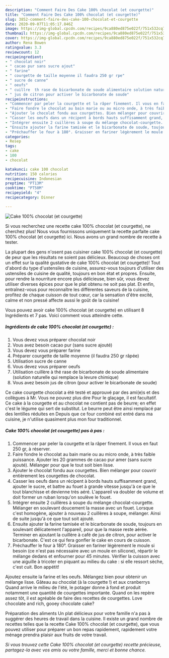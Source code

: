 ```yaml
---
description: "Comment Faire Des Cake 100% chocolat (et courgette)"
title: "Comment Faire Des Cake 100% chocolat (et courgette)"
slug: 3852-comment-faire-des-cake-100-chocolat-et-courgette
date: 2020-09-07T11:05:17.846Z
image: https://img-global.cpcdn.com/recipes/9ca880ed875e022f/751x532cq70/cake-100-chocolat-et-courgette-photo-principale-de-la-recette.jpg
thumbnail: https://img-global.cpcdn.com/recipes/9ca880ed875e022f/751x532cq70/cake-100-chocolat-et-courgette-photo-principale-de-la-recette.jpg
cover: https://img-global.cpcdn.com/recipes/9ca880ed875e022f/751x532cq70/cake-100-chocolat-et-courgette-photo-principale-de-la-recette.jpg
author: Rena Bowen
ratingvalue: 3.3
reviewcount: 12
recipeingredient:
- " chocolat noir"
- " cacao pur sans sucre ajout"
- " farine"
- " courgette de taille moyenne il faudra 250 gr rpe"
- " sucre de canne"
- " oeufs"
- " cuillre  th rase de bicarbonate de soude alimentaire solution naturelle qui remplace la levure chimique"
- " jus de citron pour activer le bicarbonate de soude"
recipeinstructions:
- "Commencer par peler la courgette et la râper finement. Il vous en faut 250 gr, à réserver."
- "Faire fondre le chocolat au bain marie ou au micro onde, à très faible puissance. Ajouter les 20 grammes de cacao pur amer (sans sucre ajouté). Mélanger pour que le tout soit bien lisse."
- "Ajouter le chocolat fondu aux courgettes. Bien mélanger pour couvrir entièrement les courgettes de chocolat."
- "Casser les oeufs dans un récipent à bords hauts suffisamment grand, ajouter le sucre, et battre au fouet à grande vitesse jusqu&#39;à ce que le tout blanchisse et devienne très aéré. L&#39;appareil va doubler de volume et doit former un ruban lorsqu&#39;on soulève le fouet."
- "Intégrer ensuite 2 cuillères à soupe du mélange chocolat-courgette. Mélanger en soulevant doucement la masse avec un fouet. Lorsque c&#39;est homogène, ajouter à nouveau 2 cuillères à soupe, mélanger. Ainsi de suite jusqu&#39;à ce que tout soit ajouté."
- "Ensuite ajouter la farine tamisée et le bicarbonate de soude, toujours en soulevant délicatement l&#39;appareil, pour que la masse reste aérée. Terminer en ajoutant la cuillère à café de jus de citron, pour activer le bicarbonate. C&#39;est ce qui fera gonfler le cake en cours de cuisson."
- "Préchauffer le four à 180°. Graisser en fariner légèrement le moule si besoin (ce n&#39;est pas nécessaire avec un moule en silicone), répartir le mélange dedans et enfourner pour 45 minutes. Vérifier la cuisson avec une aiguille à tricoter en piquant au milieu du cake : si elle ressort sèche, c&#39;est cuit. Bon appétit!"
categories:
- Resep
tags:
- cake
- 100
- chocolat

katakunci: cake 100 chocolat 
nutrition: 150 calories
recipecuisine: Indonesian
preptime: "PT13M"
cooktime: "PT50M"
recipeyield: "4"
recipecategory: Dinner

---
```



![Cake 100% chocolat (et courgette)](https://img-global.cpcdn.com/recipes/9ca880ed875e022f/751x532cq70/cake-100-chocolat-et-courgette-photo-principale-de-la-recette.jpg)

Si vous recherchez une recette cake 100% chocolat (et courgette), ne cherchez plus! Nous vous fournissons uniquement la recette parfaite cake 100% chocolat (et courgette) ici. Nous avons un grand nombre de recette à tester.

La plupart des gens n'osent pas cuisiner cake 100% chocolat (et courgette) de peur que les résultats ne soient pas délicieux. Beaucoup de choses ont un effet sur la qualité gustative de cake 100% chocolat (et courgette)! Tout d'abord du type d'ustensiles de cuisine, assurez-vous toujours d'utiliser des ustensiles de cuisine de qualité, toujours en bon état et propres. Ensuite, pour rendre la nourriture encore plus délicieuse, bien sûr, vous devez utiliser diverses épices pour que le plat obtenu ne soit pas plat. Et enfin, entraînez-vous pour reconnaître les différentes saveurs de la cuisine, profitez de chaque cuisson de tout cœur, car la sensation d'être excité, calme et non pressé affecte aussi le goût de la cuisine!

<!--inarticleads1-->

Vous pouvez avoir cake 100% chocolat (et courgette) en utilisant 8 Ingrédients et 7 pas. Voici comment vous atteindre cette.

##### Ingrédients de cake 100% chocolat (et courgette) :

1. Vous devez vous préparer  chocolat noir
1. Vous avez besoin  cacao pur (sans sucre ajouté)
1. Vous devez vous préparer  farine
1. Préparer  courgette de taille moyenne (il faudra 250 gr râpée)
1. Utilisation  sucre de canne
1. Vous devez vous préparer  oeufs
1. Utilisation  cuillère à thé rase de bicarbonate de soude alimentaire (solution naturelle qui remplace la levure chimique)
1. Vous avez besoin  jus de citron (pour activer le bicarbonate de soude)


Ce cake courgette chocolat a été testé et approuvé par des ami(e)s et des collègues à Mr. Vous ne pouvez plus dire Pour le glaçage, il est facultatif. Ce cake à la courgette et au chocolat ne contient pas de beurre; en effet c&#39;est le légume qui sert de substitut. Le beurre peut être ainsi remplacé par des lentilles réduites en Depuis que ce four combiné est entré dans ma cuisine, je n&#39;utilise quasiment plus mon four traditionnel. 

<!--inarticleads2-->

##### Cake 100% chocolat (et courgette) pas à pas :

1. Commencer par peler la courgette et la râper finement. Il vous en faut 250 gr, à réserver.
1. Faire fondre le chocolat au bain marie ou au micro onde, à très faible puissance. Ajouter les 20 grammes de cacao pur amer (sans sucre ajouté). Mélanger pour que le tout soit bien lisse.
1. Ajouter le chocolat fondu aux courgettes. Bien mélanger pour couvrir entièrement les courgettes de chocolat.
1. Casser les oeufs dans un récipent à bords hauts suffisamment grand, ajouter le sucre, et battre au fouet à grande vitesse jusqu&#39;à ce que le tout blanchisse et devienne très aéré. L&#39;appareil va doubler de volume et doit former un ruban lorsqu&#39;on soulève le fouet.
1. Intégrer ensuite 2 cuillères à soupe du mélange chocolat-courgette. Mélanger en soulevant doucement la masse avec un fouet. Lorsque c&#39;est homogène, ajouter à nouveau 2 cuillères à soupe, mélanger. Ainsi de suite jusqu&#39;à ce que tout soit ajouté.
1. Ensuite ajouter la farine tamisée et le bicarbonate de soude, toujours en soulevant délicatement l&#39;appareil, pour que la masse reste aérée. Terminer en ajoutant la cuillère à café de jus de citron, pour activer le bicarbonate. C&#39;est ce qui fera gonfler le cake en cours de cuisson.
1. Préchauffer le four à 180°. Graisser en fariner légèrement le moule si besoin (ce n&#39;est pas nécessaire avec un moule en silicone), répartir le mélange dedans et enfourner pour 45 minutes. Vérifier la cuisson avec une aiguille à tricoter en piquant au milieu du cake : si elle ressort sèche, c&#39;est cuit. Bon appétit!


Ajoutez ensuite la farine et les oeufs. Mélangez bien pour obtenir un mélange lisse. Gâteau au chocolat (à la courgette !) et aux cranberrys Quand arrive le milieu de l&#39;été, le potager donne à fond et produit notamment une quantité de courgettes importante. Quand on les repère assez tôt, il est agréable de faire des recettes de courgettes. Love chocolate and rich, gooey chocolate cake? 

<!--inarticleads1-->

<p>
Préparation des aliments Un plat délicieux pour votre famille n'a pas à suggérer des heures de travail dans la cuisine. Il existe un grand nombre de recettes telles que la recette Cake 100% chocolat (et courgette), que vous pouvez utiliser pour préparer un bon repas rapidement, rapidement votre ménage prendra plaisir aux fruits de votre travail.
</p>

<p>
<i>Si vous trouvez cette Cake 100% chocolat (et courgette) recette précieuse, partagez-la avec vos amis ou votre famille, merci et bonne chance.</i>
</p>
